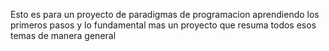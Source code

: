 Esto es para un proyecto de paradigmas de programacion aprendiendo los primeros pasos y
lo fundamental mas un proyecto que resuma todos esos temas de manera general

